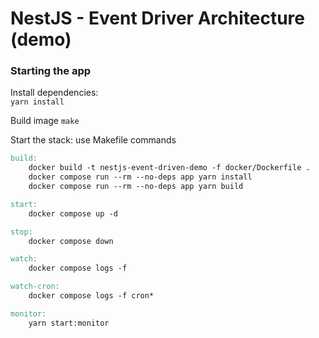 # NestJS - Event Driver Architecture (demo)

### Starting the app

Install dependencies: \
`yarn install`

Build image
`make`

Start the stack: use Makefile commands

```makefile
build:
	docker build -t nestjs-event-driven-demo -f docker/Dockerfile .
	docker compose run --rm --no-deps app yarn install
	docker compose run --rm --no-deps app yarn build

start:
	docker compose up -d

stop:
	docker compose down

watch:
	docker compose logs -f

watch-cron:
	docker compose logs -f cron*

monitor:
	yarn start:monitor
```
